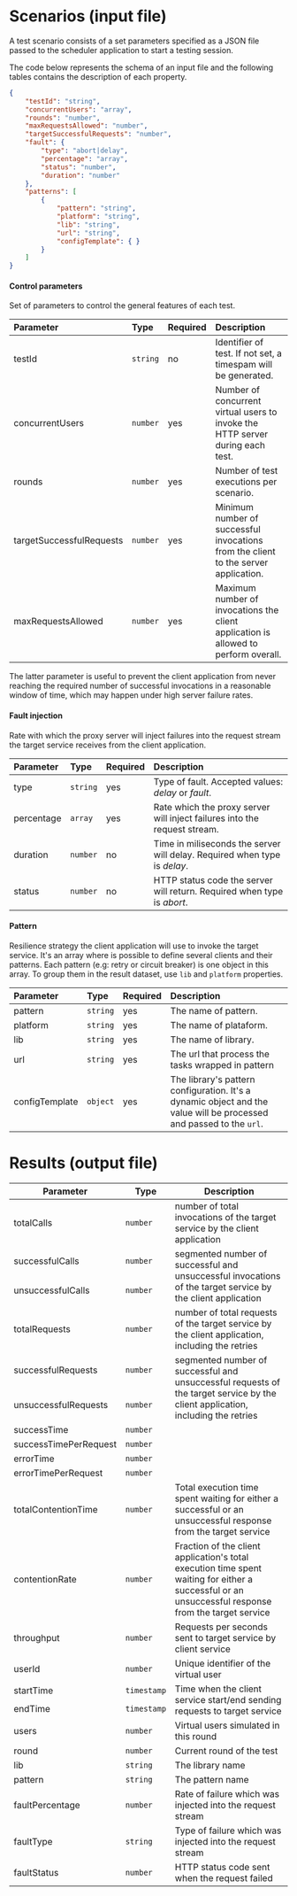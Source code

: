 # Scenarios (input file)

A test scenario consists of a set parameters specified as a JSON file passed to the scheduler application to start a testing session.

The code below represents the schema of an input file and the following tables contains the description of each property.

```json
{
    "testId": "string",
    "concurrentUsers": "array",
    "rounds": "number",
    "maxRequestsAllowed": "number",
    "targetSuccessfulRequests": "number",
    "fault": {
        "type": "abort|delay",
        "percentage": "array",
        "status": "number",
        "duration": "number"
    },
    "patterns": [
        {
            "pattern": "string",
            "platform": "string",
            "lib": "string",
            "url": "string",
            "configTemplate": { }
        }
    ]
}
```

#### Control parameters

Set of parameters to control the general features of each test.

| Parameter | Type | Required | Description |
| :--- | :--- | :--- | :--- |
| testId | `string` | no | Identifier of test. If not set, a timespam will be generated. |
| concurrentUsers | `number` |  yes | Number of concurrent virtual users to invoke the HTTP server during each test. |
| rounds | `number` | yes | Number of test executions per scenario. |
| targetSuccessfulRequests | `number` | yes | Minimum number of successful invocations from the client to the server application. |
| maxRequestsAllowed | `number` | yes | Maximum number of invocations the client application is allowed to perform overall. |

The latter parameter is useful to prevent the client application from never reaching the required number of successful invocations in a reasonable window of time, which may happen under high server failure rates.

#### Fault injection

Rate with which the proxy server will inject failures into the request stream the target service receives from the client application.

| Parameter | Type | Required | Description |
| :--- | :--- | :--- | :--- |
| type | `string` | yes | Type of fault. Accepted values: *delay* or *fault*. |
| percentage | `array` | yes | Rate which the proxy server will inject failures into the request stream. |
| duration | `number` | no | Time in miliseconds the server will delay. Required when type is *delay*. |
| status | `number` | no | HTTP status code the server will return. Required when type is *abort*. |


#### Pattern

Resilience strategy the client application will use to invoke the target service. It's an array where is possible to define several clients and their patterns. Each pattern (e.g: retry or circuit breaker) is one object in this array. To group them in the result dataset, use `lib` and `platform` properties. 

| Parameter | Type | Required | Description |
| :--- | :--- | :--- | :--- |
| pattern | `string` | yes | The name of pattern. |
| platform | `string` | yes | The name of plataform. |
| lib | `string` | yes | The name of library. |
| url | `string` | yes | The url that process the tasks wrapped in pattern |
| configTemplate | `object` | yes | The library's pattern configuration. It's a dynamic object and the value will be processed and passed to the `url`. |



# Results (output file)

<table>
    <thead>
        <tr>
            <th>Parameter</th>
            <th>Type</th>
            <th>Description</th>
        </tr>
    </thead>
    <tbody>
        <tr>
            <td>totalCalls</td>
            <td><code>number</code></td>
            <td>number of total invocations of the target service by the client application</td>
        </tr>
        <tr>
            <td>successfulCalls</td>
            <td><code>number</code></td>
            <td rowspan=2>segmented number of successful and unsuccessful invocations of the target service by the client application</td>
        </tr>
        <tr>
            <td>unsuccessfulCalls</td>
            <td><code>number</code></td>
        </tr>
        <tr>
            <td>totalRequests</td>
            <td><code>number</code></td>
            <td>number of total requests of the target service by the client application, including the retries</td>
        </tr>
        <tr>
            <td>successfulRequests</td>
            <td><code>number</code></td>
            <td rowspan=2>segmented number of successful and unsuccessful requests of the target service by the client application, including the retries</td>
        </tr>
        <tr>
            <td>unsuccessfulRequests</td>
            <td><code>number</code></td>
        </tr>
        <tr>
            <td>successTime</td>
            <td><code>number</code></td>
            <td></td>
        </tr>
        <tr>
            <td>successTimePerRequest</td>
            <td><code>number</code></td>
            <td></td>
        </tr>
        <tr>
            <td>errorTime</td>
            <td><code>number</code></td>
            <td></td>
        </tr>
         <tr>
            <td>errorTimePerRequest</td>
            <td><code>number</code></td>
            <td></td>
        </tr>
        <tr>
            <td>totalContentionTime</td>
            <td><code>number</code></td>
            <td>Total execution time spent waiting for either a successful or an unsuccessful response from the target service</td>
        </tr>
        <tr>
            <td>contentionRate</td>
            <td><code>number</code></td>
            <td>Fraction of the client application's total execution time spent waiting for either a successful or an unsuccessful response from the target service</td>
        </tr>
        <tr>
            <td>throughput</td>
            <td><code>number</code></td>
            <td>Requests per seconds sent to target service by client service</td>
        </tr>
        <tr>
            <td>userId</td>
            <td><code>number</code></td>
            <td>Unique identifier of the virtual user</td>
        </tr>
        <tr>
            <td>startTime</td>
            <td><code>timestamp</code></td>
            <td rowspan=2>Time when the client service start/end sending requests to target service</td>
        </tr>
        <tr>
            <td>endTime</td>
            <td><code>timestamp</code></td>
        </tr>
        <tr>
            <td>users</td>
            <td><code>number</code></td>
            <td>Virtual users simulated in this round</td>
        </tr>
        <tr>
            <td>round</td>
            <td><code>number</code></td>
            <td>Current round of the test</td>
        </tr>
        <tr>
            <td>lib</td>
            <td><code>string</code></td>
            <td>The library name</td>
        </tr>
        <tr>
            <td>pattern</td>
            <td><code>string</code></td>
            <td>The pattern name</td>
        </tr>
        <tr>
            <td>faultPercentage</td>
            <td><code>number</code></td>
            <td>Rate of failure which was injected into the request stream</td>
        </tr>
        <tr>
            <td>faultType</td>
            <td><code>string</code></td>
            <td>Type of failure which was injected into the request stream</td>
        </tr>
        <tr>
            <td>faultStatus</td>
            <td><code>number</code></td>
            <td>HTTP status code sent when the request failed</td>
        </tr>
    </tbody>
</table>
